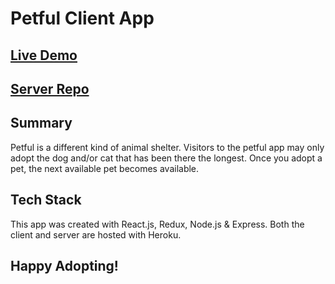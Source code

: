 # Petful Client App
## [Live Demo](https://petful-app-marina-darren.herokuapp.com/)
## [Server Repo](https://github.com/thinkful-ei20/Petful-server-marina-darren)

## Summary
  Petful is a different kind of animal shelter. Visitors to the petful app may only adopt the dog and/or cat that has been there the longest. Once you adopt a pet, the next available pet becomes available.
  
## Tech Stack
  This app was created with React.js, Redux, Node.js & Express. Both the client and server are hosted with Heroku.
  
## Happy Adopting!
